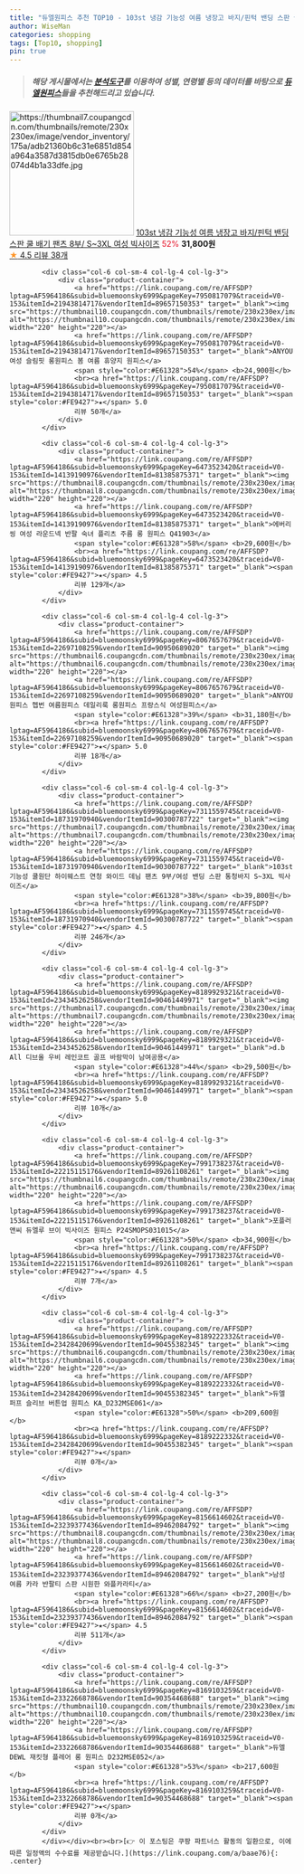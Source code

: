 ```yaml
---
title: "듀엘원피스 추천 TOP10 - 103st 냉감 기능성 여름 냉장고 바지/핀턱 밴딩 스판 쿨 배기 팬츠 8부/ S~3XL 여성 빅사이즈"
author: WiseMan
categories: shopping
tags: [Top10, shopping]
pin: true
---
```


> ##### 해당 게시물에서는 [**분석도구**](https://itemscout.io/)를 이용하여 **성별**, **연령별** 등의 데이터를 바탕으로 [**듀엘원피스**](https://link.coupang.com/a/baae76)들을 추천해드리고 있습니다.
<div class="container"><div class="row">
            <div class="col-6 col-sm-4 col-lg-4 col-lg-3">
                <div class="product-container">
                    <a href="https://link.coupang.com/re/AFFSDP?lptag=AF5964186&subid=bluemoonsky6999&pageKey=7490712176&traceid=V0-153&itemId=19586808049&vendorItemId=86694231079" target="_blank"><img src="https://thumbnail7.coupangcdn.com/thumbnails/remote/230x230ex/image/vendor_inventory/175a/adb21360b6c31e6851d854a964a3587d3815db0e6765b28074d4b1a33dfe.jpg" alt="https://thumbnail7.coupangcdn.com/thumbnails/remote/230x230ex/image/vendor_inventory/175a/adb21360b6c31e6851d854a964a3587d3815db0e6765b28074d4b1a33dfe.jpg" width="220" height="220"></a>
                    <a href="https://link.coupang.com/re/AFFSDP?lptag=AF5964186&subid=bluemoonsky6999&pageKey=7490712176&traceid=V0-153&itemId=19586808049&vendorItemId=86694231079" target="_blank">103st 냉감 기능성 여름 냉장고 바지/핀턱 밴딩 스판 쿨 배기 팬츠 8부/ S~3XL 여성 빅사이즈</a>
                    <span style="color:#E61328">52%</span> <b>31,800원</b>
                    <br><a href="https://link.coupang.com/re/AFFSDP?lptag=AF5964186&subid=bluemoonsky6999&pageKey=7490712176&traceid=V0-153&itemId=19586808049&vendorItemId=86694231079" target="_blank"><span style="color:#FE9427">★</span> 4.5
                    리뷰 38개</a>
                </div>
            </div>
            
            <div class="col-6 col-sm-4 col-lg-4 col-lg-3">
                <div class="product-container">
                    <a href="https://link.coupang.com/re/AFFSDP?lptag=AF5964186&subid=bluemoonsky6999&pageKey=7950817079&traceid=V0-153&itemId=21943814717&vendorItemId=89657150353" target="_blank"><img src="https://thumbnail10.coupangcdn.com/thumbnails/remote/230x230ex/image/vendor_inventory/609e/4f69a07f2ca307c7e311d85d690d3cd647086dd656fc1bce6b204958c4a2.jpg" alt="https://thumbnail10.coupangcdn.com/thumbnails/remote/230x230ex/image/vendor_inventory/609e/4f69a07f2ca307c7e311d85d690d3cd647086dd656fc1bce6b204958c4a2.jpg" width="220" height="220"></a>
                    <a href="https://link.coupang.com/re/AFFSDP?lptag=AF5964186&subid=bluemoonsky6999&pageKey=7950817079&traceid=V0-153&itemId=21943814717&vendorItemId=89657150353" target="_blank">ANYOU 여성 슬림핏 롱원피스 봄 여름 휴양지 원피스</a>
                    <span style="color:#E61328">54%</span> <b>24,900원</b>
                    <br><a href="https://link.coupang.com/re/AFFSDP?lptag=AF5964186&subid=bluemoonsky6999&pageKey=7950817079&traceid=V0-153&itemId=21943814717&vendorItemId=89657150353" target="_blank"><span style="color:#FE9427">★</span> 5.0
                    리뷰 50개</a>
                </div>
            </div>
            
            <div class="col-6 col-sm-4 col-lg-4 col-lg-3">
                <div class="product-container">
                    <a href="https://link.coupang.com/re/AFFSDP?lptag=AF5964186&subid=bluemoonsky6999&pageKey=6473523420&traceid=V0-153&itemId=14139190976&vendorItemId=81385875371" target="_blank"><img src="https://thumbnail8.coupangcdn.com/thumbnails/remote/230x230ex/image/vendor_inventory/846c/f29651fbd81de46f9434adb73d6fa54357fa72ab92b34124460f95a072a4.png" alt="https://thumbnail8.coupangcdn.com/thumbnails/remote/230x230ex/image/vendor_inventory/846c/f29651fbd81de46f9434adb73d6fa54357fa72ab92b34124460f95a072a4.png" width="220" height="220"></a>
                    <a href="https://link.coupang.com/re/AFFSDP?lptag=AF5964186&subid=bluemoonsky6999&pageKey=6473523420&traceid=V0-153&itemId=14139190976&vendorItemId=81385875371" target="_blank">에버리씽 여성 라운드넥 반팔 숙녀 플리츠 주름 롱 원피스 Q41903</a>
                    <span style="color:#E61328">58%</span> <b>29,600원</b>
                    <br><a href="https://link.coupang.com/re/AFFSDP?lptag=AF5964186&subid=bluemoonsky6999&pageKey=6473523420&traceid=V0-153&itemId=14139190976&vendorItemId=81385875371" target="_blank"><span style="color:#FE9427">★</span> 4.5
                    리뷰 129개</a>
                </div>
            </div>
            
            <div class="col-6 col-sm-4 col-lg-4 col-lg-3">
                <div class="product-container">
                    <a href="https://link.coupang.com/re/AFFSDP?lptag=AF5964186&subid=bluemoonsky6999&pageKey=8067657679&traceid=V0-153&itemId=22697108259&vendorItemId=90950689020" target="_blank"><img src="https://thumbnail6.coupangcdn.com/thumbnails/remote/230x230ex/image/vendor_inventory/7d04/3e5742033cde64e5f326401787ac15dd0ccb3cf72d0a5590c0fd76303f06.jpg" alt="https://thumbnail6.coupangcdn.com/thumbnails/remote/230x230ex/image/vendor_inventory/7d04/3e5742033cde64e5f326401787ac15dd0ccb3cf72d0a5590c0fd76303f06.jpg" width="220" height="220"></a>
                    <a href="https://link.coupang.com/re/AFFSDP?lptag=AF5964186&subid=bluemoonsky6999&pageKey=8067657679&traceid=V0-153&itemId=22697108259&vendorItemId=90950689020" target="_blank">ANYOU 원피스 헵번 여름원피스 데일리룩 롱원피스 프랑스식 여성원피스</a>
                    <span style="color:#E61328">39%</span> <b>31,180원</b>
                    <br><a href="https://link.coupang.com/re/AFFSDP?lptag=AF5964186&subid=bluemoonsky6999&pageKey=8067657679&traceid=V0-153&itemId=22697108259&vendorItemId=90950689020" target="_blank"><span style="color:#FE9427">★</span> 5.0
                    리뷰 18개</a>
                </div>
            </div>
            
            <div class="col-6 col-sm-4 col-lg-4 col-lg-3">
                <div class="product-container">
                    <a href="https://link.coupang.com/re/AFFSDP?lptag=AF5964186&subid=bluemoonsky6999&pageKey=7311559745&traceid=V0-153&itemId=18731970940&vendorItemId=90300787722" target="_blank"><img src="https://thumbnail7.coupangcdn.com/thumbnails/remote/230x230ex/image/vendor_inventory/8d94/00c1a8f52928b9f409c491fc673c99928b00cba9b1123ce685fff9ca77cc.jpg" alt="https://thumbnail7.coupangcdn.com/thumbnails/remote/230x230ex/image/vendor_inventory/8d94/00c1a8f52928b9f409c491fc673c99928b00cba9b1123ce685fff9ca77cc.jpg" width="220" height="220"></a>
                    <a href="https://link.coupang.com/re/AFFSDP?lptag=AF5964186&subid=bluemoonsky6999&pageKey=7311559745&traceid=V0-153&itemId=18731970940&vendorItemId=90300787722" target="_blank">103st 기능성 쿨원단 하이웨스트 연청 와이드 데님 팬츠 9부/여성 밴딩 스판 통청바지 S~3XL 빅사이즈</a>
                    <span style="color:#E61328">38%</span> <b>39,800원</b>
                    <br><a href="https://link.coupang.com/re/AFFSDP?lptag=AF5964186&subid=bluemoonsky6999&pageKey=7311559745&traceid=V0-153&itemId=18731970940&vendorItemId=90300787722" target="_blank"><span style="color:#FE9427">★</span> 4.5
                    리뷰 246개</a>
                </div>
            </div>
            
            <div class="col-6 col-sm-4 col-lg-4 col-lg-3">
                <div class="product-container">
                    <a href="https://link.coupang.com/re/AFFSDP?lptag=AF5964186&subid=bluemoonsky6999&pageKey=8189929321&traceid=V0-153&itemId=23434526258&vendorItemId=90461449971" target="_blank"><img src="https://thumbnail7.coupangcdn.com/thumbnails/remote/230x230ex/image/vendor_inventory/17c7/447e01dcf2fae9b86db2114e2fac82464a22342f349a4aa3aed7c4f26815.jpg" alt="https://thumbnail7.coupangcdn.com/thumbnails/remote/230x230ex/image/vendor_inventory/17c7/447e01dcf2fae9b86db2114e2fac82464a22342f349a4aa3aed7c4f26815.jpg" width="220" height="220"></a>
                    <a href="https://link.coupang.com/re/AFFSDP?lptag=AF5964186&subid=bluemoonsky6999&pageKey=8189929321&traceid=V0-153&itemId=23434526258&vendorItemId=90461449971" target="_blank">d.b All 디브올 우비 레인코트 골프 바람막이 남여공용</a>
                    <span style="color:#E61328">44%</span> <b>29,500원</b>
                    <br><a href="https://link.coupang.com/re/AFFSDP?lptag=AF5964186&subid=bluemoonsky6999&pageKey=8189929321&traceid=V0-153&itemId=23434526258&vendorItemId=90461449971" target="_blank"><span style="color:#FE9427">★</span> 5.0
                    리뷰 10개</a>
                </div>
            </div>
            
            <div class="col-6 col-sm-4 col-lg-4 col-lg-3">
                <div class="product-container">
                    <a href="https://link.coupang.com/re/AFFSDP?lptag=AF5964186&subid=bluemoonsky6999&pageKey=7991738237&traceid=V0-153&itemId=22215115176&vendorItemId=89261108261" target="_blank"><img src="https://thumbnail6.coupangcdn.com/thumbnails/remote/230x230ex/image/rs_quotation_api/dpenzsyw/dd764d96374e40a8876882e7b93250da.jpg" alt="https://thumbnail6.coupangcdn.com/thumbnails/remote/230x230ex/image/rs_quotation_api/dpenzsyw/dd764d96374e40a8876882e7b93250da.jpg" width="220" height="220"></a>
                    <a href="https://link.coupang.com/re/AFFSDP?lptag=AF5964186&subid=bluemoonsky6999&pageKey=7991738237&traceid=V0-153&itemId=22215115176&vendorItemId=89261108261" target="_blank">포플러앤씨 듀엘루 브이 빅사이즈 원피스 P24SMOPS031015</a>
                    <span style="color:#E61328">50%</span> <b>34,900원</b>
                    <br><a href="https://link.coupang.com/re/AFFSDP?lptag=AF5964186&subid=bluemoonsky6999&pageKey=7991738237&traceid=V0-153&itemId=22215115176&vendorItemId=89261108261" target="_blank"><span style="color:#FE9427">★</span> 4.5
                    리뷰 7개</a>
                </div>
            </div>
            
            <div class="col-6 col-sm-4 col-lg-4 col-lg-3">
                <div class="product-container">
                    <a href="https://link.coupang.com/re/AFFSDP?lptag=AF5964186&subid=bluemoonsky6999&pageKey=8189222332&traceid=V0-153&itemId=23428420699&vendorItemId=90455382345" target="_blank"><img src="https://thumbnail6.coupangcdn.com/thumbnails/remote/230x230ex/image/vendor_inventory/7991/79a182783d0234169a6f0cf2860629bd76fe7768cec3427e603cf324457a.jpg" alt="https://thumbnail6.coupangcdn.com/thumbnails/remote/230x230ex/image/vendor_inventory/7991/79a182783d0234169a6f0cf2860629bd76fe7768cec3427e603cf324457a.jpg" width="220" height="220"></a>
                    <a href="https://link.coupang.com/re/AFFSDP?lptag=AF5964186&subid=bluemoonsky6999&pageKey=8189222332&traceid=V0-153&itemId=23428420699&vendorItemId=90455382345" target="_blank">듀엘 퍼프 슬리브 버튼업 원피스 KA_D232MSE061</a>
                    <span style="color:#E61328">50%</span> <b>209,600원</b>
                    <br><a href="https://link.coupang.com/re/AFFSDP?lptag=AF5964186&subid=bluemoonsky6999&pageKey=8189222332&traceid=V0-153&itemId=23428420699&vendorItemId=90455382345" target="_blank"><span style="color:#FE9427">★</span> 
                    리뷰 0개</a>
                </div>
            </div>
            
            <div class="col-6 col-sm-4 col-lg-4 col-lg-3">
                <div class="product-container">
                    <a href="https://link.coupang.com/re/AFFSDP?lptag=AF5964186&subid=bluemoonsky6999&pageKey=8156614602&traceid=V0-153&itemId=23239377436&vendorItemId=89462084792" target="_blank"><img src="https://thumbnail8.coupangcdn.com/thumbnails/remote/230x230ex/image/vendor_inventory/09d8/9fd31554438406d881ec63591a1043adf1e86b70640d9af992abfe205568.jpg" alt="https://thumbnail8.coupangcdn.com/thumbnails/remote/230x230ex/image/vendor_inventory/09d8/9fd31554438406d881ec63591a1043adf1e86b70640d9af992abfe205568.jpg" width="220" height="220"></a>
                    <a href="https://link.coupang.com/re/AFFSDP?lptag=AF5964186&subid=bluemoonsky6999&pageKey=8156614602&traceid=V0-153&itemId=23239377436&vendorItemId=89462084792" target="_blank">남성 여름 카라 반팔티 스판 시원한 와플카라티</a>
                    <span style="color:#E61328">66%</span> <b>27,200원</b>
                    <br><a href="https://link.coupang.com/re/AFFSDP?lptag=AF5964186&subid=bluemoonsky6999&pageKey=8156614602&traceid=V0-153&itemId=23239377436&vendorItemId=89462084792" target="_blank"><span style="color:#FE9427">★</span> 4.5
                    리뷰 511개</a>
                </div>
            </div>
            
            <div class="col-6 col-sm-4 col-lg-4 col-lg-3">
                <div class="product-container">
                    <a href="https://link.coupang.com/re/AFFSDP?lptag=AF5964186&subid=bluemoonsky6999&pageKey=8169103259&traceid=V0-153&itemId=23322668786&vendorItemId=90354468688" target="_blank"><img src="https://thumbnail10.coupangcdn.com/thumbnails/remote/230x230ex/image/vendor_inventory/ab39/cad00b8d144805bdb0579eeefa2343f3fade7998b9c51b6ea2bddd463a4c.jpg" alt="https://thumbnail10.coupangcdn.com/thumbnails/remote/230x230ex/image/vendor_inventory/ab39/cad00b8d144805bdb0579eeefa2343f3fade7998b9c51b6ea2bddd463a4c.jpg" width="220" height="220"></a>
                    <a href="https://link.coupang.com/re/AFFSDP?lptag=AF5964186&subid=bluemoonsky6999&pageKey=8169103259&traceid=V0-153&itemId=23322668786&vendorItemId=90354468688" target="_blank">듀엘 DEWL 재킷형 플레어 롱 원피스 D232MSE052</a>
                    <span style="color:#E61328">53%</span> <b>217,600원</b>
                    <br><a href="https://link.coupang.com/re/AFFSDP?lptag=AF5964186&subid=bluemoonsky6999&pageKey=8169103259&traceid=V0-153&itemId=23322668786&vendorItemId=90354468688" target="_blank"><span style="color:#FE9427">★</span> 
                    리뷰 0개</a>
                </div>
            </div>
            </div></div><br><br>[👉 이 포스팅은 쿠팡 파트너스 활동의 일환으로, 이에 따른 일정액의 수수료를 제공받습니다.](https://link.coupang.com/a/baae76){: .center}